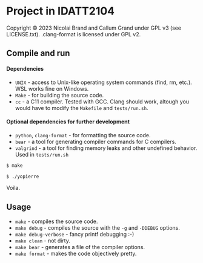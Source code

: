 # Project in IDATT2104
Copyright © 2023 Nicolai Brand and Callum Grand under GPL v3 (see LICENSE.txt). .clang-format is licensed under GPL v2.

## Compile and run

#### Dependencies

- `UNIX` - access to Unix-like operating system commands (find, rm, etc.). WSL works fine on Windows.
- `Make` - for building the source code.
- `cc` - a C11 compiler. Tested with GCC. Clang should work, altough you would have to modify the `Makefile` and `tests/run.sh`.

#### Optional dependencies for further development
- `python`, `clang-format` - for formatting the source code.
- `bear` - a tool for generating compiler commands for C compilers. 
- `valgrind` - a tool for finding memory leaks and other undefined behavior. Used in `tests/run.sh`


```sh
$ make
```

```sh
$ ./yopierre
```

Voila.

## Usage
- `make` - compiles the source code.
- `make debug` - compiles the source with the `-g` and `-DDEBUG` options.
- `make debug-verbose` - fancy printf debugging :-)
- `make clean` - not dirty.
- `make bear` - generates a file of the compiler options.
- `make format` - makes the code objectively pretty.
